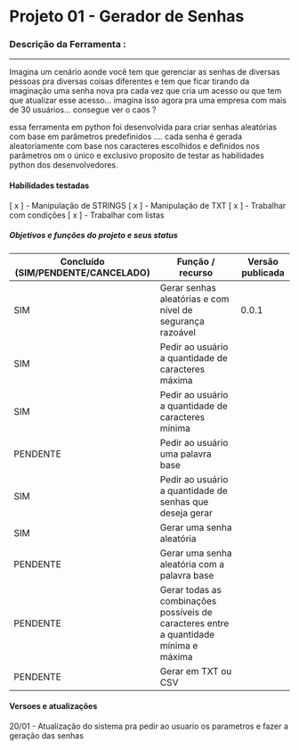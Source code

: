 # Projeto 01 - Gerador de Senhas 


### Descrição da Ferramenta : 
---
Imagina um cenário aonde você tem que gerenciar as senhas de diversas pessoas pra diversas coisas diferentes e tem que ficar tirando da imaginação uma senha nova pra cada vez que cria um acesso ou que tem que atualizar esse acesso... imagina isso agora pra uma empresa com mais de 30 usuários... consegue ver o caos ? 

essa ferramenta em python foi desenvolvida para criar senhas aleatórias com base em parâmetros predefinidos .... cada senha é gerada aleatoriamente com base nos caracteres escolhidos e definidos nos parâmetros om o único e exclusivo proposito de testar as habilidades python dos desenvolvedores. 

#### Habilidades testadas 
[ x ] - Manipulação de STRINGS
[ x ] - Manipulação de TXT 
[ x ] - Trabalhar com condições 
[ x ] - Trabalhar com listas  

##### Objetivos e funções do projeto e seus status 

|Concluído (SIM/PENDENTE/CANCELADO)|Função / recurso                                                                              | Versão publicada |
|-----------------------------------|---------------------------------------------------------------------------------------------|------------------|
|SIM                                | Gerar senhas aleatórias e com nível de segurança razoável                                   |0.0.1             |
|SIM                                | Pedir ao usuário a quantidade de caracteres máxima                                          |                  |
|SIM                                | Pedir ao usuário a quantidade de caracteres mínima                                          |                  |
|PENDENTE                           | Pedir ao usuário uma palavra base                                                           |                  |
|SIM                                | Pedir ao usuário a quantidade de senhas que deseja gerar                                    |                  |
|SIM                                | Gerar uma senha aleatória                                                                   |                  |
|PENDENTE                           | Gerar uma senha aleatória com a palavra base                                                |                  |
|PENDENTE                           | Gerar todas as combinações possíveis de caracteres entre a quantidade mínima e máxima       |                  |
|PENDENTE                           | Gerar em TXT ou CSV                                                                         |                  |


#### Versoes e atualizações 
20/01 - Atualização do sistema pra pedir ao usuario os parametros e fazer a geração das senhas 
